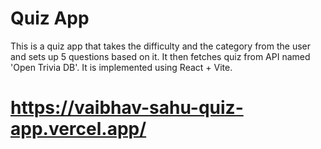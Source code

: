 # Quiz App

This is a quiz app that takes the difficulty and the category from the user and sets up 5 questions based on it. It then fetches quiz from API named 'Open Trivia DB'.
It is implemented using React + Vite.


# https://vaibhav-sahu-quiz-app.vercel.app/
